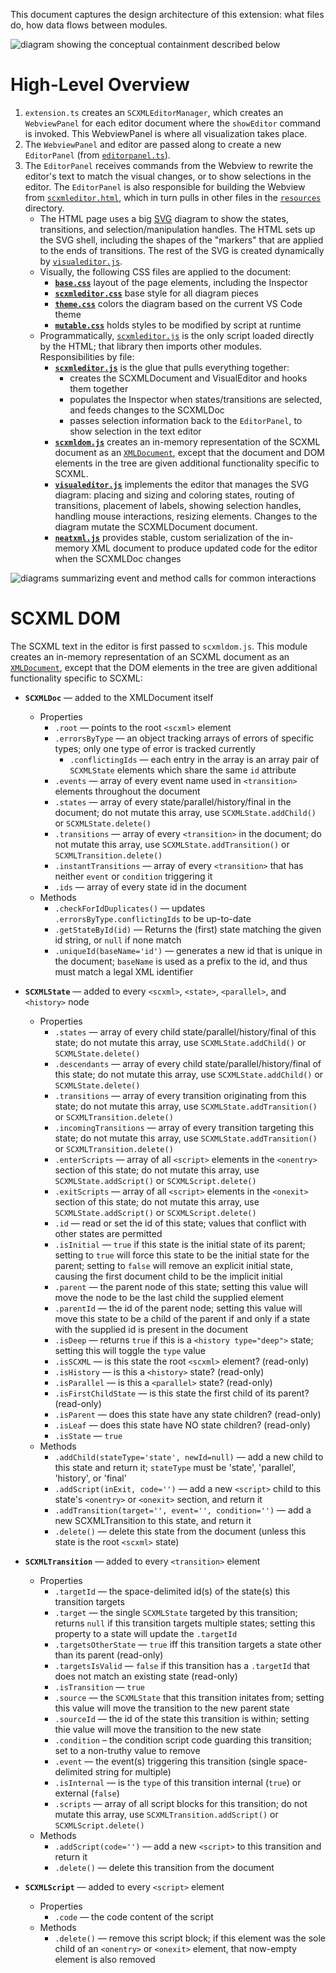 This document captures the design architecture of this extension: what files do, how data flows
between modules.

![diagram showing the conceptual containment described below](conceptual-containment.png)

# High-Level Overview

1. `extension.ts` creates an `SCXMLEditorManager`, which creates an `WebviewPanel` for each editor
   document where the `showEditor` command is invoked. This WebviewPanel is where all visualization
   takes place.
2. The `WebviewPanel` and editor are passed along to create a new `EditorPanel` (from
   [`editorpanel.ts`](src/editorpanel.ts)).
3. The `EditorPanel` receives commands from the Webview to rewrite the editor's text to match the
   visual changes, or to show selections in the editor. The `EditorPanel` is also responsible for
   building the Webview from [`scxmleditor.html`](resources/scxmleditor.html), which in turn pulls
   in other files in the [`resources`](./resources) directory.
   * The HTML page uses a big [SVG](https://developer.mozilla.org/en-US/docs/Web/SVG) diagram to
     show the states, transitions, and selection/manipulation handles. The HTML sets up the SVG
     shell, including the shapes of the "markers" that are applied to the ends of transitions.
     The rest of the SVG is created dynamically by [`visualeditor.js`](resources/visualeditor.js).
   * Visually, the following CSS files are applied to the document:
     * **[`base.css`](resources/base.css)** layout of the page elements, including the Inspector
     * **[`scxmleditor.css`](resources/scxmleditor.css)** base style for all diagram pieces
     * **[`theme.css`](resources/theme.css)** colors the diagram based on the current VS Code theme
     * **[`mutable.css`](resources/theme.css)** holds styles to be modified by script at runtime
   * Programmatically, [`scxmleditor.js`](resources/scxmleditor.js) is the only script loaded directly
     by the HTML; that library then imports other modules. Responsibilities by file:
     * **[`scxmleditor.js`](resources/scxmleditor.js)** is the glue that pulls everything together:
       * creates the SCXMLDocument and VisualEditor and hooks them together
       * populates the Inspector when states/transitions are selected, and feeds changes to the SCXMLDoc
       * passes selection information back to the `EditorPanel`, to show selection in the text editor
     * **[`scxmldom.js`](resources/scxmldom.js)** creates an in-memory representation of the SCXML
       document as an [`XMLDocument`](https://developer.mozilla.org/en-US/docs/Web/API/XMLDocument),
       except that the document and DOM elements in the tree are given additional functionality
       specific to SCXML.
     * **[`visualeditor.js`](resources/visualeditor.js)** implements the editor that manages the SVG
       diagram: placing and sizing and coloring states, routing of transitions, placement
       of labels, showing selection handles, handling mouse interactions, resizing elements.
       Changes to the diagram mutate the SCXMLDocument document.
     * **[`neatxml.js`](resources/neatxml.js)** provides stable, custom serialization of the in-memory
       XML document to produce updated code for the editor when the SCXMLDoc changes

![diagrams summarizing event and method calls for common interactions](sequence-diagrams.png)

# SCXML DOM

The SCXML text in the editor is first passed to `scxmldom.js`. This module creates an in-memory
representation of an SCXML document as an
[`XMLDocument`](https://developer.mozilla.org/en-US/docs/Web/API/XMLDocument), except that the DOM
elements in the tree are given additional functionality specific to SCXML:

* **`SCXMLDoc`** — added to the XMLDocument itself
  * Properties
    * `.root` — points to the root `<scxml>` element
    * `.errorsByType` — an object tracking arrays of errors of specific types; only one type of
      error is tracked currently
      * `.conflictingIds` — each entry in the array is an array pair of `SCXMLState` elements which
        share the same `id` attribute
    * `.events` — array of every event name used in `<transition>` elements throughout the document
    * `.states` — array of every state/parallel/history/final in the document; do not mutate this
      array, use `SCXMLState.addChild()` or `SCXMLState.delete()`
    * `.transitions` — array of every `<transition>` in the document; do not mutate this array, use
      `SCXMLState.addTransition()` or `SCXMLTransition.delete()`
    * `.instantTransitions` — array of every `<transition>` that has neither `event` or `condition`
      triggering it
    * `.ids` — array of every state id in the document
  * Methods
    * `.checkForIdDuplicates()` — updates `.errorsByType.conflictingIds` to be up-to-date
    * `.getStateById(id)` — Returns the (first) state matching the given id string, or `null` if
      none match
    * `.uniqueId(baseName='id')` — generates a new id that is unique in the document; `baseName` is
      used as a prefix to the id, and thus must match a legal XML identifier

* **`SCXMLState`** — added to every `<scxml>`, `<state>`, `<parallel>`, and `<history>` node
  * Properties
    * `.states` — array of every child state/parallel/history/final of this state; do not mutate
      this array, use `SCXMLState.addChild()` or `SCXMLState.delete()`
    * `.descendants` — array of every child state/parallel/history/final of this state; do not
      mutate this array, use `SCXMLState.addChild()` or `SCXMLState.delete()`
    * `.transitions` — array of every transition originating from this state; do not mutate this
      array, use `SCXMLState.addTransition()` or `SCXMLTransition.delete()`
    * `.incomingTransitions` — array of every transition targeting this state; do not mutate this
      array, use `SCXMLState.addTransition()` or `SCXMLTransition.delete()`
    * `.enterScripts` — array of all `<script>` elements in the `<onentry>` section of this state;
      do not mutate this array, use `SCXMLState.addScript()` or `SCXMLScript.delete()`
    * `.exitScripts` — array of all `<script>` elements in the `<onexit>` section of this state; do
      not mutate this array, use `SCXMLState.addScript()` or `SCXMLScript.delete()`
    * `.id` — read or set the id of this state; values that conflict with other states are permitted
    * `.isInitial` — `true` if this state is the initial state of its parent; setting to `true` will
      force this state to be the initial state for the parent; setting to `false` will remove an
      explicit initial state, causing the first document child to be the implicit initial
    * `.parent` — the parent node of this state; setting this value will move the node to be the
      last child the supplied element
    * `.parentId` — the id of the parent node; setting this value will move this state to be a child
      of the parent if and only if a state with the supplied id is present in the document
    * `.isDeep` — returns `true` if this is a `<history type="deep">` state; setting this will
      toggle the `type` value
    * `.isSCXML` — is this state the root `<scxml>` element? (read-only)
    * `.isHistory` — is this a `<history>` state? (read-only)
    * `.isParallel` — is this a `<parallel>` state? (read-only)
    * `.isFirstChildState` — is this state the first child of its parent? (read-only)
    * `.isParent` — does this state have any state children? (read-only)
    * `.isLeaf` — does this state have NO state children? (read-only)
    * `.isState` — `true`
  * Methods
    * `.addChild(stateType='state', newId=null)` — add a new child to this state and return it;
      `stateType` must be 'state', 'parallel', 'history', or 'final'
    * `.addScript(inExit, code='')` — add a new `<script>` child to this state's `<onentry>` or
      `<onexit>` section, and return it
    * `.addTransition(target='', event='', condition='')` — add a new SCXMLTransition to this state,
      and return it
    * `.delete()` — delete this state from the document (unless this state is the root `<scxml>`
      state)

* **`SCXMLTransition`** — added to every `<transition>` element
  * Properties
    * `.targetId` — the space-delimited id(s) of the state(s) this transition targets
    * `.target` — the single `SCXMLState` targeted by this transition; returns `null` if this
      transition targets multiple states; setting this property to a state will update the
      `.targetId`
    * `.targetsOtherState` — `true` iff this transition targets a state other than its parent
      (read-only)
    * `.targetsIsValid` — `false` if this transition has a `.targetId` that does not match an
      existing state (read-only)
    * `.isTransition` — `true`
    * `.source` — the `SCXMLState` that this transition initates from; setting this value will move
      the transition to the new parent state
    * `.sourceId` — the id of the state this transition is within; setting thie value will move the
      transition to the new state
    * `.condition` – the condition script code guarding this transition; set to a non-truthy value
      to remove
    * `.event` — the event(s) triggering this transition (single space-delimited string for
      multiple)
    * `.isInternal` — is the `type` of this transition internal (`true`) or external (`false`)
    * `.scripts` — array of all script blocks for this transition; do not mutate this array, use
      `SCXMLTransition.addScript()` or `SCXMLScript.delete()`
  * Methods
    * `.addScript(code='')` — add a new `<script>` to this transition and return it
    * `.delete()` — delete this transition from the document

* **`SCXMLScript`** — added to every `<script>` element
  * Properties
    * `.code` — the code content of the script
  * Methods
    * `.delete()` — remove this script block; if this element was the sole child of an `<onentry>`
      or `<onexit>` element, that now-empty element is also removed
